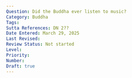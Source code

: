```yaml
---
Question: Did the Buddha ever listen to music?
Category: Buddha
Tags:
Sutta References: DN 2??
Date Entered: March 29, 2025
Last Revised:
Review Status: Not started
Level: 
Priority: 
Number: 
Draft: true
---
```

